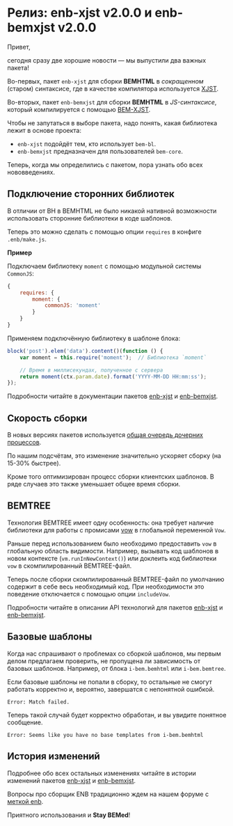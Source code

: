 # Релиз: enb-xjst v2.0.0 и enb-bemxjst v2.0.0

Привет, 

сегодня сразу две хорошие новости — мы выпустили два важных пакета!

Во-первых, пакет `enb-xjst` для сборки **BEMHTML** в *сокращенном* (старом) синтаксисе, где в качестве компилятора используется [XJST](https://en.bem.info/tools/templating-engines/xjst/).

Во-вторых, пакет `enb-bemxjst` для сборки **BEMHTML** в *JS-синтаксисе*, который компилируется с помощью [BEM-XJST](https://ru.bem.info/tools/templating-engines/bemxjst/).

Чтобы не запутаться в выборе пакета, надо понять, какая библиотека лежит в основе проекта:

* `enb-xjst` подойдёт тем, кто использует `bem-bl`.
* `enb-bemxjst` предназначен для пользователей `bem-core`.

Теперь, когда мы определились с пакетом, пора узнать обо всех нововведениях.

## Подключение сторонних библиотек

В отличии от BH в BEMHTML не было никакой нативной возможности использовать сторонние библиотеки в коде шаблонов.

Теперь это можно сделать с помощью опции `requires` в конфиге `.enb/make.js`.

**Пример**

Подключаем библиотеку `moment` с помощью модульной системы `CommonJS`:
 
```js
{
    requires: {
        moment: {
            commonJS: 'moment'
        }
    }
}
```

Применяем подключённую библиотеку в шаблоне блока:

```js
block('post').elem('data').content()(function () {
    var moment = this.require('moment');  // Библиотека `moment`

    // Время в миллисекундах, полученное с сервера
    return moment(ctx.param.date).format('YYYY-MM-DD HH:mm:ss');
});
```

Подробности читайте в документации пакетов [enb-xjst](https://ru.bem.info/tools/bem/enb-xjst/readme/#Подключение-сторонних-библиотек) и [enb-bemxjst](https://ru.bem.info/tools/bem/enb-bemxjst/readme/#Особенности-работы-пакета).

## Скорость сборки

В новых версиях пакетов используется [общая очередь дочерних процессов](https://github.com/enb-make/enb#nodegetsharedresources). 

По нашим подсчётам, это изменение значительно ускоряет сборку (на 15-30% быстрее).

Кроме того оптимизирован процесс сборки клиентских шаблонов. В ряде случаев это также уменьшает общее время сборки.

## BEMTREE

Технология BEMTREE имеет одну особенность: она требует наличие библиотеки для работы с промисами [vow](http://dfilatov.github.io/vow/) в глобальной переменной `Vow`.

Раньше перед использованием было необходимо предоставить `vow` в глобальную область видимости. Например, вызывать код шаблонов в новом контексте (`vm.runInNewContext()`) или доклеить код библиотеки `vow` в скомпилированный BEMTREE-файл.

Теперь после сборки скомпилированный BEMTREE-файл по умолчанию содержит в себе весь необходимый код. При необходимости это поведение отключается с помощью опции `includeVow`.

Подробности читайте в описании API технологий для пакетов [enb-xjst](https://ru.bem.info/tools/bem/enb-xjst/api/#includevow) и [enb-bemxjst](https://ru.bem.info/tools/bem/enb-bemxjst/api/#includevow).

## Базовые шаблоны

Когда нас спрашивают о проблемах со сборкой шаблонов, мы первым делом предлагаем проверить, не пропущена ли зависимость от базовых шаблонов. Например, от блока `i-bem.bemhtml` или `i-bem.bemtree`.

Если базовые шаблоны не попали в сборку, то остальные не смогут работать корректно и, вероятно, завершатся с непонятной ошибкой.

```
Error: Match failed.
```

Теперь такой случай будет корректно обработан, и вы увидите понятное сообщение.

```
Error: Seems like you have no base templates from i-bem.bemhtml
```

## История изменений

Подробнее обо всех остальных изменениях читайте в истории изменений пакетов [enb-xjst](https://ru.bem.info/tools/bem/enb-xjst/changelog/#200) и [enb-bemxjst](https://ru.bem.info/tools/bem/enb-bemxjst/changelog/#200).

Вопросы про сборщик ENB традиционно ждем на нашем форуме с [меткой enb](https://ru.bem.info/forum/?labels=enb).

Приятного использования и **Stay BEMed**!
